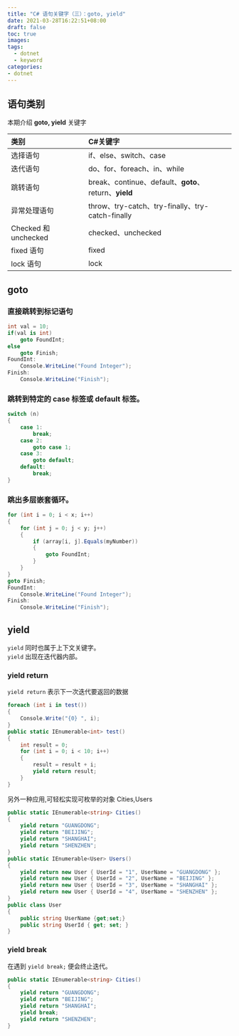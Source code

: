 ```yaml
---
title: "C# 语句关键字（三）：goto, yield"
date: 2021-03-28T16:22:51+08:00
draft: false
toc: true
images:
tags: 
  - dotnet
  - keyword
categories: 
- dotnet
---
```


 

## 语句类别
本期介绍 **goto, yield** 关键字

|类别|C#关键字|
|:---|:---|
|选择语句	|if、else、switch、case|
|迭代语句	|do、for、foreach、in、while|
|跳转语句	|break、continue、default、**goto**、return、**yield**|
|异常处理语句	|throw、try-catch、try-finally、try-catch-finally|
|Checked 和 unchecked	|checked、unchecked|
|fixed 语句	|fixed|
|lock 语句	|lock|



## goto
### 直接跳转到标记语句
```C#
int val = 10;
if(val is int) 
    goto FoundInt;
else
    goto Finish;
FoundInt:
    Console.WriteLine("Found Integer");
Finish:
    Console.WriteLine("Finish");

```
### 跳转到特定的 case 标签或 default 标签。
```c#
switch (n)
{
    case 1:
        break;
    case 2:
        goto case 1;
    case 3:
        goto default;
    default:
        break;
}
```
### 跳出多层嵌套循环。
```c#
for (int i = 0; i < x; i++)
{
    for (int j = 0; j < y; j++)
    {
        if (array[i, j].Equals(myNumber))
        {
            goto FoundInt;
        }
    }
}
goto Finish;
FoundInt:
    Console.WriteLine("Found Integer");
Finish:
    Console.WriteLine("Finish");
```


## yield
`yield` 同时也属于上下文关键字。  
`yield` 出现在迭代器内部。

### yield return
 `yield return` 表示下一次迭代要返回的数据
```C#
foreach (int i in test())
{
    Console.Write("{0} ", i);
}
public static IEnumerable<int> test()
{
    int result = 0;
    for (int i = 0; i < 10; i++)
    {
        result = result + i;
        yield return result;
    }
}
```
另外一种应用,可轻松实现可枚举的对象 Cities,Users
```C#
public static IEnumerable<string> Cities()
{   
    yield return "GUANGDONG";
    yield return "BEIJING";
    yield return "SHANGHAI";
    yield return "SHENZHEN";
}
public static IEnumerable<User> Users()
{
    yield return new User { UserId = "1", UserName = "GUANGDONG" };
    yield return new User { UserId = "2", UserName = "BEIJING" };
    yield return new User { UserId = "3", UserName = "SHANGHAI" }; 
    yield return new User { UserId = "4", UserName = "SHENZHEN" }; 
}
public class User
{
    public string UserName {get;set;}
    public string UserId { get; set; }
}
```

### yield break
在遇到 `yield break;` 便会终止迭代。
```C#
public static IEnumerable<string> Cities()
{   
    yield return "GUANGDONG";
    yield return "BEIJING";
    yield return "SHANGHAI";
    yield break;
    yield return "SHENZHEN";
}
```